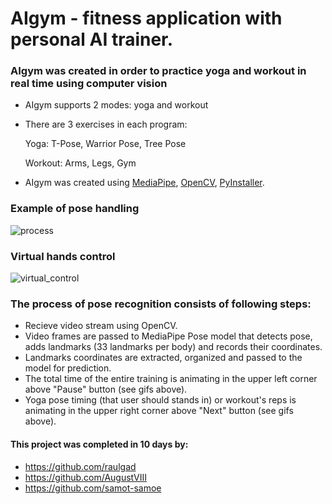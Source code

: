 # AIgym - fitness application with personal AI trainer.

### AIgym was created in order to practice yoga and workout in real time using computer vision
- AIgym supports 2 modes: yoga and workout
- There are 3 exercises in each program:

    Yoga: T-Pose, Warrior Pose, Tree Pose
    
    Workout: Arms, Legs, Gym
    
- AIgym was created using [MediaPipe](https://github.com/google/mediapipe), [OpenCV](https://github.com/opencv/opencv), [PyInstaller](https://github.com/pyinstaller/pyinstaller).


### Example of pose handling
![process](static/WarriorPose.gif)

### Virtual hands control
![virtual_control](static/hands_control.gif)

### The process of pose recognition consists of following steps:
- Recieve video stream using OpenCV. 
- Video frames are passed to MediaPipe Pose model that detects pose, adds landmarks (33 landmarks per body) and records their coordinates.
- Landmarks coordinates are extracted, organized and passed to the model for prediction.
- The total time of the entire training is animating in the upper left corner above "Pause" button (see gifs above). 
- Yoga pose timing (that user should stands in) or workout's reps is animating in the upper right corner above "Next" button (see gifs above).


#### This project was completed in 10 days by:
- https://github.com/raulgad
- https://github.com/AugustVIII
- https://github.com/samot-samoe

